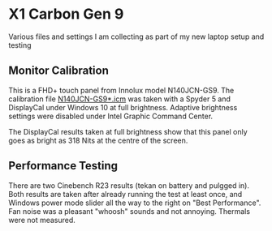 # X1 Carbon Gen 9
Various files and settings I am collecting as part of my new laptop setup and testing

## Monitor Calibration
This is a FHD+ touch panel from Innolux model N140JCN-GS9. The calibration file [N140JCN-GS9\*.icm](./screen-calibration) was taken with a Spyder 5 and DisplayCal under Windows 10 at full brightness. Adaptive brightness settings were disabled under Intel Graphic Command Center.

The DisplayCal results taken at full brightness show that this panel only goes as bright as 318 Nits at the centre of the screen.

## Performance Testing
There are two Cinebench R23 results (tekan on battery and pulgged in). Both results are taken after already running the test at least once, and Windows power mode slider all the way to the right on "Best Performance". Fan noise was a pleasant "whoosh" sounds and not annoying. Thermals were not measured.

